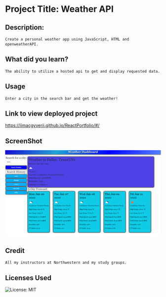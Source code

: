 # Project Title: Weather API
## Description:
    Create a personal weather app using JavaScript, HTML and openweatherAPI.
## What did you learn?
    The ability to utilize a hosted api to get and display requested data.
## Usage
    Enter a city in the search bar and get the weather!
## Link to view deployed project
https://iimacgyverii.github.io/ReactPortfolio/#/
## ScreenShot
![Demo Video](https://github.com/IIMacGyverII/weatherApihomework/raw/main/ss_weatherAPI.png)
## Credit
    All my instructors at Northwestern and my study groups.
## Licenses Used
![License: MIT](https://img.shields.io/badge/License-MIT-yellow.svg)
